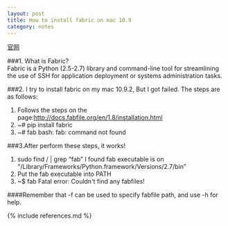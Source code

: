 ```yaml
---
layout: post
title: How to install fabric on mac 10.9
category: notes
---
```



[官网](http://www.fabfile.org/)<br/>

###1. What is Fabric?<br/>
Fabric is a Python (2.5-2.7) library and command-line tool for streamlining the use of SSH for application deployment or systems administration tasks.

###2. I try to install fabric on my mac 10.9.2, But I got failed. The steps are as follows:
1. Follows the steps on the page:http://docs.fabfile.org/en/1.8/installation.html
2. ~# pip install fabric
3. ~# fab
bash: fab: command not found

###3.After perform these steps, it works!
1. sudo find / | grep “fab”
I found fab executable is on "/Library/Frameworks/Python.framework/Versions/2.7/bin”
2. Put the fab executable into PATH
3. ~$ fab
Fatal error: Couldn't find any fabfiles!

####Remember that -f can be used to specify fabfile path, and use -h for help.


{% include references.md %}
